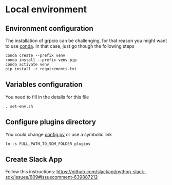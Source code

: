 # Local environment

## Environment configuration
The installation of grpcio can be challenging, for that reason you might want to use [conda](https://docs.conda.io/en/latest/). In that case, just go though the following steps
```
conda create --prefix venv
conda install --prefix venv pip
conda activate venv
pip install -r requirements.txt
```

## Variables configuration
You need to fill in the details for this file
```
. set-env.sh
```

## Configure plugins directory
You could change [config.py](../config.py) or use a symbolic link
```
ln -s FULL_PATH_TO_SDM_FOLDER plugins
```

## Create Slack App
Follow this instructions: https://github.com/slackapi/python-slack-sdk/issues/609#issuecomment-639887212 

